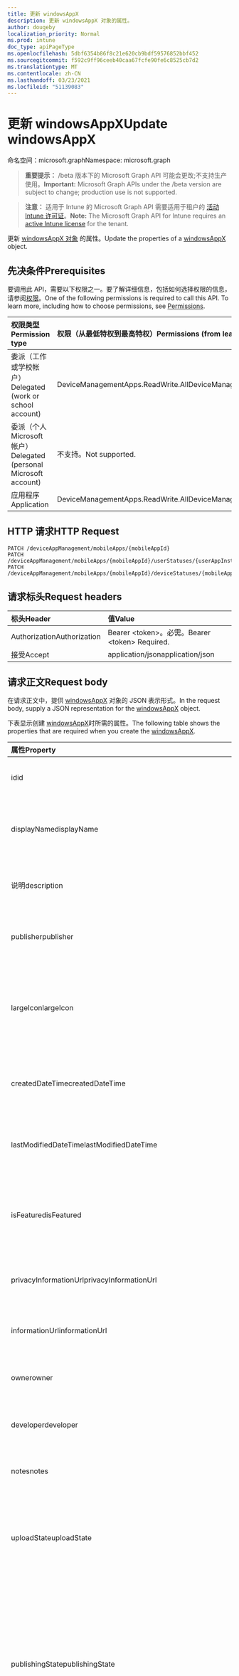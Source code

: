 ```yaml
---
title: 更新 windowsAppX
description: 更新 windowsAppX 对象的属性。
author: dougeby
localization_priority: Normal
ms.prod: intune
doc_type: apiPageType
ms.openlocfilehash: 5dbf6354b86f8c21e620cb9bdf59576852bbf452
ms.sourcegitcommit: f592c9ff96ceeb40caa67fcfe90fe6c8525cb7d2
ms.translationtype: MT
ms.contentlocale: zh-CN
ms.lasthandoff: 03/23/2021
ms.locfileid: "51139083"
---
```

# <a name="update-windowsappx"></a><span data-ttu-id="01bab-103">更新 windowsAppX</span><span class="sxs-lookup"><span data-stu-id="01bab-103">Update windowsAppX</span></span>

<span data-ttu-id="01bab-104">命名空间：microsoft.graph</span><span class="sxs-lookup"><span data-stu-id="01bab-104">Namespace: microsoft.graph</span></span>

> <span data-ttu-id="01bab-105">**重要提示：** /beta 版本下的 Microsoft Graph API 可能会更改;不支持生产使用。</span><span class="sxs-lookup"><span data-stu-id="01bab-105">**Important:** Microsoft Graph APIs under the /beta version are subject to change; production use is not supported.</span></span>

> <span data-ttu-id="01bab-106">**注意：** 适用于 Intune 的 Microsoft Graph API 需要适用于租户的 [活动 Intune 许可证](https://go.microsoft.com/fwlink/?linkid=839381)。</span><span class="sxs-lookup"><span data-stu-id="01bab-106">**Note:** The Microsoft Graph API for Intune requires an [active Intune license](https://go.microsoft.com/fwlink/?linkid=839381) for the tenant.</span></span>

<span data-ttu-id="01bab-107">更新 [windowsAppX 对象](../resources/intune-apps-windowsappx.md) 的属性。</span><span class="sxs-lookup"><span data-stu-id="01bab-107">Update the properties of a [windowsAppX](../resources/intune-apps-windowsappx.md) object.</span></span>

## <a name="prerequisites"></a><span data-ttu-id="01bab-108">先决条件</span><span class="sxs-lookup"><span data-stu-id="01bab-108">Prerequisites</span></span>
<span data-ttu-id="01bab-p101">要调用此 API，需要以下权限之一。要了解详细信息，包括如何选择权限的信息，请参阅[权限](/graph/permissions-reference)。</span><span class="sxs-lookup"><span data-stu-id="01bab-p101">One of the following permissions is required to call this API. To learn more, including how to choose permissions, see [Permissions](/graph/permissions-reference).</span></span>

|<span data-ttu-id="01bab-111">权限类型</span><span class="sxs-lookup"><span data-stu-id="01bab-111">Permission type</span></span>|<span data-ttu-id="01bab-112">权限（从最低特权到最高特权）</span><span class="sxs-lookup"><span data-stu-id="01bab-112">Permissions (from least to most privileged)</span></span>|
|:---|:---|
|<span data-ttu-id="01bab-113">委派（工作或学校帐户）</span><span class="sxs-lookup"><span data-stu-id="01bab-113">Delegated (work or school account)</span></span>|<span data-ttu-id="01bab-114">DeviceManagementApps.ReadWrite.All</span><span class="sxs-lookup"><span data-stu-id="01bab-114">DeviceManagementApps.ReadWrite.All</span></span>|
|<span data-ttu-id="01bab-115">委派（个人 Microsoft 帐户）</span><span class="sxs-lookup"><span data-stu-id="01bab-115">Delegated (personal Microsoft account)</span></span>|<span data-ttu-id="01bab-116">不支持。</span><span class="sxs-lookup"><span data-stu-id="01bab-116">Not supported.</span></span>|
|<span data-ttu-id="01bab-117">应用程序</span><span class="sxs-lookup"><span data-stu-id="01bab-117">Application</span></span>|<span data-ttu-id="01bab-118">DeviceManagementApps.ReadWrite.All</span><span class="sxs-lookup"><span data-stu-id="01bab-118">DeviceManagementApps.ReadWrite.All</span></span>|

## <a name="http-request"></a><span data-ttu-id="01bab-119">HTTP 请求</span><span class="sxs-lookup"><span data-stu-id="01bab-119">HTTP Request</span></span>
<!-- {
  "blockType": "ignored"
}
-->
``` http
PATCH /deviceAppManagement/mobileApps/{mobileAppId}
PATCH /deviceAppManagement/mobileApps/{mobileAppId}/userStatuses/{userAppInstallStatusId}/app
PATCH /deviceAppManagement/mobileApps/{mobileAppId}/deviceStatuses/{mobileAppInstallStatusId}/app
```

## <a name="request-headers"></a><span data-ttu-id="01bab-120">请求标头</span><span class="sxs-lookup"><span data-stu-id="01bab-120">Request headers</span></span>
|<span data-ttu-id="01bab-121">标头</span><span class="sxs-lookup"><span data-stu-id="01bab-121">Header</span></span>|<span data-ttu-id="01bab-122">值</span><span class="sxs-lookup"><span data-stu-id="01bab-122">Value</span></span>|
|:---|:---|
|<span data-ttu-id="01bab-123">Authorization</span><span class="sxs-lookup"><span data-stu-id="01bab-123">Authorization</span></span>|<span data-ttu-id="01bab-124">Bearer &lt;token&gt;。必需。</span><span class="sxs-lookup"><span data-stu-id="01bab-124">Bearer &lt;token&gt; Required.</span></span>|
|<span data-ttu-id="01bab-125">接受</span><span class="sxs-lookup"><span data-stu-id="01bab-125">Accept</span></span>|<span data-ttu-id="01bab-126">application/json</span><span class="sxs-lookup"><span data-stu-id="01bab-126">application/json</span></span>|

## <a name="request-body"></a><span data-ttu-id="01bab-127">请求正文</span><span class="sxs-lookup"><span data-stu-id="01bab-127">Request body</span></span>
<span data-ttu-id="01bab-128">在请求正文中，提供 [windowsAppX](../resources/intune-apps-windowsappx.md) 对象的 JSON 表示形式。</span><span class="sxs-lookup"><span data-stu-id="01bab-128">In the request body, supply a JSON representation for the [windowsAppX](../resources/intune-apps-windowsappx.md) object.</span></span>

<span data-ttu-id="01bab-129">下表显示创建 [windowsAppX](../resources/intune-apps-windowsappx.md)时所需的属性。</span><span class="sxs-lookup"><span data-stu-id="01bab-129">The following table shows the properties that are required when you create the [windowsAppX](../resources/intune-apps-windowsappx.md).</span></span>

|<span data-ttu-id="01bab-130">属性</span><span class="sxs-lookup"><span data-stu-id="01bab-130">Property</span></span>|<span data-ttu-id="01bab-131">类型</span><span class="sxs-lookup"><span data-stu-id="01bab-131">Type</span></span>|<span data-ttu-id="01bab-132">说明</span><span class="sxs-lookup"><span data-stu-id="01bab-132">Description</span></span>|
|:---|:---|:---|
|<span data-ttu-id="01bab-133">id</span><span class="sxs-lookup"><span data-stu-id="01bab-133">id</span></span>|<span data-ttu-id="01bab-134">String</span><span class="sxs-lookup"><span data-stu-id="01bab-134">String</span></span>|<span data-ttu-id="01bab-135">实体的键。</span><span class="sxs-lookup"><span data-stu-id="01bab-135">Key of the entity.</span></span> <span data-ttu-id="01bab-136">继承自 [mobileApp](../resources/intune-shared-mobileapp.md)</span><span class="sxs-lookup"><span data-stu-id="01bab-136">Inherited from [mobileApp](../resources/intune-shared-mobileapp.md)</span></span>|
|<span data-ttu-id="01bab-137">displayName</span><span class="sxs-lookup"><span data-stu-id="01bab-137">displayName</span></span>|<span data-ttu-id="01bab-138">String</span><span class="sxs-lookup"><span data-stu-id="01bab-138">String</span></span>|<span data-ttu-id="01bab-139">管理员提供或导入的应用标题。</span><span class="sxs-lookup"><span data-stu-id="01bab-139">The admin provided or imported title of the app.</span></span> <span data-ttu-id="01bab-140">继承自 [mobileApp](../resources/intune-shared-mobileapp.md)</span><span class="sxs-lookup"><span data-stu-id="01bab-140">Inherited from [mobileApp](../resources/intune-shared-mobileapp.md)</span></span>|
|<span data-ttu-id="01bab-141">说明</span><span class="sxs-lookup"><span data-stu-id="01bab-141">description</span></span>|<span data-ttu-id="01bab-142">String</span><span class="sxs-lookup"><span data-stu-id="01bab-142">String</span></span>|<span data-ttu-id="01bab-143">应用的说明。</span><span class="sxs-lookup"><span data-stu-id="01bab-143">The description of the app.</span></span> <span data-ttu-id="01bab-144">继承自 [mobileApp](../resources/intune-shared-mobileapp.md)</span><span class="sxs-lookup"><span data-stu-id="01bab-144">Inherited from [mobileApp](../resources/intune-shared-mobileapp.md)</span></span>|
|<span data-ttu-id="01bab-145">publisher</span><span class="sxs-lookup"><span data-stu-id="01bab-145">publisher</span></span>|<span data-ttu-id="01bab-146">String</span><span class="sxs-lookup"><span data-stu-id="01bab-146">String</span></span>|<span data-ttu-id="01bab-147">应用的发布者。</span><span class="sxs-lookup"><span data-stu-id="01bab-147">The publisher of the app.</span></span> <span data-ttu-id="01bab-148">继承自 [mobileApp](../resources/intune-shared-mobileapp.md)</span><span class="sxs-lookup"><span data-stu-id="01bab-148">Inherited from [mobileApp](../resources/intune-shared-mobileapp.md)</span></span>|
|<span data-ttu-id="01bab-149">largeIcon</span><span class="sxs-lookup"><span data-stu-id="01bab-149">largeIcon</span></span>|[<span data-ttu-id="01bab-150">mimeContent</span><span class="sxs-lookup"><span data-stu-id="01bab-150">mimeContent</span></span>](../resources/intune-shared-mimecontent.md)|<span data-ttu-id="01bab-151">要显示在应用详细信息中并用于图标上传的大图标。</span><span class="sxs-lookup"><span data-stu-id="01bab-151">The large icon, to be displayed in the app details and used for upload of the icon.</span></span> <span data-ttu-id="01bab-152">继承自 [mobileApp](../resources/intune-shared-mobileapp.md)</span><span class="sxs-lookup"><span data-stu-id="01bab-152">Inherited from [mobileApp](../resources/intune-shared-mobileapp.md)</span></span>|
|<span data-ttu-id="01bab-153">createdDateTime</span><span class="sxs-lookup"><span data-stu-id="01bab-153">createdDateTime</span></span>|<span data-ttu-id="01bab-154">DateTimeOffset</span><span class="sxs-lookup"><span data-stu-id="01bab-154">DateTimeOffset</span></span>|<span data-ttu-id="01bab-155">创建应用的日期和时间。</span><span class="sxs-lookup"><span data-stu-id="01bab-155">The date and time the app was created.</span></span> <span data-ttu-id="01bab-156">继承自 [mobileApp](../resources/intune-shared-mobileapp.md)</span><span class="sxs-lookup"><span data-stu-id="01bab-156">Inherited from [mobileApp](../resources/intune-shared-mobileapp.md)</span></span>|
|<span data-ttu-id="01bab-157">lastModifiedDateTime</span><span class="sxs-lookup"><span data-stu-id="01bab-157">lastModifiedDateTime</span></span>|<span data-ttu-id="01bab-158">DateTimeOffset</span><span class="sxs-lookup"><span data-stu-id="01bab-158">DateTimeOffset</span></span>|<span data-ttu-id="01bab-159">上次修改应用的日期和时间。</span><span class="sxs-lookup"><span data-stu-id="01bab-159">The date and time the app was last modified.</span></span> <span data-ttu-id="01bab-160">继承自 [mobileApp](../resources/intune-shared-mobileapp.md)</span><span class="sxs-lookup"><span data-stu-id="01bab-160">Inherited from [mobileApp](../resources/intune-shared-mobileapp.md)</span></span>|
|<span data-ttu-id="01bab-161">isFeatured</span><span class="sxs-lookup"><span data-stu-id="01bab-161">isFeatured</span></span>|<span data-ttu-id="01bab-162">Boolean</span><span class="sxs-lookup"><span data-stu-id="01bab-162">Boolean</span></span>|<span data-ttu-id="01bab-163">指示应用是否被管理员标记为特色的值。继承自 [mobileApp](../resources/intune-shared-mobileapp.md)</span><span class="sxs-lookup"><span data-stu-id="01bab-163">The value indicating whether the app is marked as featured by the admin. Inherited from [mobileApp](../resources/intune-shared-mobileapp.md)</span></span>|
|<span data-ttu-id="01bab-164">privacyInformationUrl</span><span class="sxs-lookup"><span data-stu-id="01bab-164">privacyInformationUrl</span></span>|<span data-ttu-id="01bab-165">String</span><span class="sxs-lookup"><span data-stu-id="01bab-165">String</span></span>|<span data-ttu-id="01bab-166">隐私声明 URL。</span><span class="sxs-lookup"><span data-stu-id="01bab-166">The privacy statement Url.</span></span> <span data-ttu-id="01bab-167">继承自 [mobileApp](../resources/intune-shared-mobileapp.md)</span><span class="sxs-lookup"><span data-stu-id="01bab-167">Inherited from [mobileApp](../resources/intune-shared-mobileapp.md)</span></span>|
|<span data-ttu-id="01bab-168">informationUrl</span><span class="sxs-lookup"><span data-stu-id="01bab-168">informationUrl</span></span>|<span data-ttu-id="01bab-169">String</span><span class="sxs-lookup"><span data-stu-id="01bab-169">String</span></span>|<span data-ttu-id="01bab-170">详细信息 URL。</span><span class="sxs-lookup"><span data-stu-id="01bab-170">The more information Url.</span></span> <span data-ttu-id="01bab-171">继承自 [mobileApp](../resources/intune-shared-mobileapp.md)</span><span class="sxs-lookup"><span data-stu-id="01bab-171">Inherited from [mobileApp](../resources/intune-shared-mobileapp.md)</span></span>|
|<span data-ttu-id="01bab-172">owner</span><span class="sxs-lookup"><span data-stu-id="01bab-172">owner</span></span>|<span data-ttu-id="01bab-173">String</span><span class="sxs-lookup"><span data-stu-id="01bab-173">String</span></span>|<span data-ttu-id="01bab-174">应用的所有者。</span><span class="sxs-lookup"><span data-stu-id="01bab-174">The owner of the app.</span></span> <span data-ttu-id="01bab-175">继承自 [mobileApp](../resources/intune-shared-mobileapp.md)</span><span class="sxs-lookup"><span data-stu-id="01bab-175">Inherited from [mobileApp](../resources/intune-shared-mobileapp.md)</span></span>|
|<span data-ttu-id="01bab-176">developer</span><span class="sxs-lookup"><span data-stu-id="01bab-176">developer</span></span>|<span data-ttu-id="01bab-177">String</span><span class="sxs-lookup"><span data-stu-id="01bab-177">String</span></span>|<span data-ttu-id="01bab-178">应用的开发者。</span><span class="sxs-lookup"><span data-stu-id="01bab-178">The developer of the app.</span></span> <span data-ttu-id="01bab-179">继承自 [mobileApp](../resources/intune-shared-mobileapp.md)</span><span class="sxs-lookup"><span data-stu-id="01bab-179">Inherited from [mobileApp](../resources/intune-shared-mobileapp.md)</span></span>|
|<span data-ttu-id="01bab-180">notes</span><span class="sxs-lookup"><span data-stu-id="01bab-180">notes</span></span>|<span data-ttu-id="01bab-181">String</span><span class="sxs-lookup"><span data-stu-id="01bab-181">String</span></span>|<span data-ttu-id="01bab-182">应用的备注。</span><span class="sxs-lookup"><span data-stu-id="01bab-182">Notes for the app.</span></span> <span data-ttu-id="01bab-183">继承自 [mobileApp](../resources/intune-shared-mobileapp.md)</span><span class="sxs-lookup"><span data-stu-id="01bab-183">Inherited from [mobileApp](../resources/intune-shared-mobileapp.md)</span></span>|
|<span data-ttu-id="01bab-184">uploadState</span><span class="sxs-lookup"><span data-stu-id="01bab-184">uploadState</span></span>|<span data-ttu-id="01bab-185">Int32</span><span class="sxs-lookup"><span data-stu-id="01bab-185">Int32</span></span>|<span data-ttu-id="01bab-186">上载状态。</span><span class="sxs-lookup"><span data-stu-id="01bab-186">The upload state.</span></span> <span data-ttu-id="01bab-187">可能的值是：0 - `Not Ready` 、1 - `Ready` 、2 - `Processing` 。</span><span class="sxs-lookup"><span data-stu-id="01bab-187">Possible values are: 0 - `Not Ready`, 1 - `Ready`, 2 - `Processing`.</span></span> <span data-ttu-id="01bab-188">继承自 [mobileApp](../resources/intune-shared-mobileapp.md)</span><span class="sxs-lookup"><span data-stu-id="01bab-188">Inherited from [mobileApp](../resources/intune-shared-mobileapp.md)</span></span>|
|<span data-ttu-id="01bab-189">publishingState</span><span class="sxs-lookup"><span data-stu-id="01bab-189">publishingState</span></span>|[<span data-ttu-id="01bab-190">mobileAppPublishingState</span><span class="sxs-lookup"><span data-stu-id="01bab-190">mobileAppPublishingState</span></span>](../resources/intune-apps-mobileapppublishingstate.md)|<span data-ttu-id="01bab-191">应用的发布状态。</span><span class="sxs-lookup"><span data-stu-id="01bab-191">The publishing state for the app.</span></span> <span data-ttu-id="01bab-192">除非应用已发布，否则无法分配应用。</span><span class="sxs-lookup"><span data-stu-id="01bab-192">The app cannot be assigned unless the app is published.</span></span> <span data-ttu-id="01bab-193">继承自 [mobileApp](../resources/intune-shared-mobileapp.md)。</span><span class="sxs-lookup"><span data-stu-id="01bab-193">Inherited from [mobileApp](../resources/intune-shared-mobileapp.md).</span></span> <span data-ttu-id="01bab-194">可取值为：`notPublished`、`processing`、`published`。</span><span class="sxs-lookup"><span data-stu-id="01bab-194">Possible values are: `notPublished`, `processing`, `published`.</span></span>|
|<span data-ttu-id="01bab-195">isAssigned</span><span class="sxs-lookup"><span data-stu-id="01bab-195">isAssigned</span></span>|<span data-ttu-id="01bab-196">Boolean</span><span class="sxs-lookup"><span data-stu-id="01bab-196">Boolean</span></span>|<span data-ttu-id="01bab-197">指示是否将应用分配给至少一个组的值。</span><span class="sxs-lookup"><span data-stu-id="01bab-197">The value indicating whether the app is assigned to at least one group.</span></span> <span data-ttu-id="01bab-198">继承自 [mobileApp](../resources/intune-shared-mobileapp.md)</span><span class="sxs-lookup"><span data-stu-id="01bab-198">Inherited from [mobileApp](../resources/intune-shared-mobileapp.md)</span></span>|
|<span data-ttu-id="01bab-199">roleScopeTagIds</span><span class="sxs-lookup"><span data-stu-id="01bab-199">roleScopeTagIds</span></span>|<span data-ttu-id="01bab-200">String collection</span><span class="sxs-lookup"><span data-stu-id="01bab-200">String collection</span></span>|<span data-ttu-id="01bab-201">此移动应用的范围标记 ID 列表。</span><span class="sxs-lookup"><span data-stu-id="01bab-201">List of scope tag ids for this mobile app.</span></span> <span data-ttu-id="01bab-202">继承自 [mobileApp](../resources/intune-shared-mobileapp.md)</span><span class="sxs-lookup"><span data-stu-id="01bab-202">Inherited from [mobileApp](../resources/intune-shared-mobileapp.md)</span></span>|
|<span data-ttu-id="01bab-203">dependentAppCount</span><span class="sxs-lookup"><span data-stu-id="01bab-203">dependentAppCount</span></span>|<span data-ttu-id="01bab-204">Int32</span><span class="sxs-lookup"><span data-stu-id="01bab-204">Int32</span></span>|<span data-ttu-id="01bab-205">子应用具有的依赖项总数。</span><span class="sxs-lookup"><span data-stu-id="01bab-205">The total number of dependencies the child app has.</span></span> <span data-ttu-id="01bab-206">继承自 [mobileApp](../resources/intune-shared-mobileapp.md)</span><span class="sxs-lookup"><span data-stu-id="01bab-206">Inherited from [mobileApp](../resources/intune-shared-mobileapp.md)</span></span>|
|<span data-ttu-id="01bab-207">supersedingAppCount</span><span class="sxs-lookup"><span data-stu-id="01bab-207">supersedingAppCount</span></span>|<span data-ttu-id="01bab-208">Int32</span><span class="sxs-lookup"><span data-stu-id="01bab-208">Int32</span></span>|<span data-ttu-id="01bab-209">此应用直接或间接取代的应用总数。</span><span class="sxs-lookup"><span data-stu-id="01bab-209">The total number of apps this app directly or indirectly supersedes.</span></span> <span data-ttu-id="01bab-210">继承自 [mobileApp](../resources/intune-shared-mobileapp.md)</span><span class="sxs-lookup"><span data-stu-id="01bab-210">Inherited from [mobileApp](../resources/intune-shared-mobileapp.md)</span></span>|
|<span data-ttu-id="01bab-211">supersededAppCount</span><span class="sxs-lookup"><span data-stu-id="01bab-211">supersededAppCount</span></span>|<span data-ttu-id="01bab-212">Int32</span><span class="sxs-lookup"><span data-stu-id="01bab-212">Int32</span></span>|<span data-ttu-id="01bab-213">此应用直接或间接被取代的应用总数。</span><span class="sxs-lookup"><span data-stu-id="01bab-213">The total number of apps this app is directly or indirectly superseded by.</span></span> <span data-ttu-id="01bab-214">继承自 [mobileApp](../resources/intune-shared-mobileapp.md)</span><span class="sxs-lookup"><span data-stu-id="01bab-214">Inherited from [mobileApp](../resources/intune-shared-mobileapp.md)</span></span>|
|<span data-ttu-id="01bab-215">committedContentVersion</span><span class="sxs-lookup"><span data-stu-id="01bab-215">committedContentVersion</span></span>|<span data-ttu-id="01bab-216">String</span><span class="sxs-lookup"><span data-stu-id="01bab-216">String</span></span>|<span data-ttu-id="01bab-217">内部提交的内容版本。</span><span class="sxs-lookup"><span data-stu-id="01bab-217">The internal committed content version.</span></span> <span data-ttu-id="01bab-218">继承自 [mobileLobApp](../resources/intune-apps-mobilelobapp.md)</span><span class="sxs-lookup"><span data-stu-id="01bab-218">Inherited from [mobileLobApp](../resources/intune-apps-mobilelobapp.md)</span></span>|
|<span data-ttu-id="01bab-219">fileName</span><span class="sxs-lookup"><span data-stu-id="01bab-219">fileName</span></span>|<span data-ttu-id="01bab-220">String</span><span class="sxs-lookup"><span data-stu-id="01bab-220">String</span></span>|<span data-ttu-id="01bab-221">主 Lob 应用程序文件的名称。</span><span class="sxs-lookup"><span data-stu-id="01bab-221">The name of the main Lob application file.</span></span> <span data-ttu-id="01bab-222">继承自 [mobileLobApp](../resources/intune-apps-mobilelobapp.md)</span><span class="sxs-lookup"><span data-stu-id="01bab-222">Inherited from [mobileLobApp](../resources/intune-apps-mobilelobapp.md)</span></span>|
|<span data-ttu-id="01bab-223">size</span><span class="sxs-lookup"><span data-stu-id="01bab-223">size</span></span>|<span data-ttu-id="01bab-224">Int64</span><span class="sxs-lookup"><span data-stu-id="01bab-224">Int64</span></span>|<span data-ttu-id="01bab-225">总大小，包括所有已上传文件。</span><span class="sxs-lookup"><span data-stu-id="01bab-225">The total size, including all uploaded files.</span></span> <span data-ttu-id="01bab-226">继承自 [mobileLobApp](../resources/intune-apps-mobilelobapp.md)</span><span class="sxs-lookup"><span data-stu-id="01bab-226">Inherited from [mobileLobApp](../resources/intune-apps-mobilelobapp.md)</span></span>|
|<span data-ttu-id="01bab-227">applicableArchitectures</span><span class="sxs-lookup"><span data-stu-id="01bab-227">applicableArchitectures</span></span>|[<span data-ttu-id="01bab-228">windowsArchitecture</span><span class="sxs-lookup"><span data-stu-id="01bab-228">windowsArchitecture</span></span>](../resources/intune-apps-windowsarchitecture.md)|<span data-ttu-id="01bab-229">可运行此应用的 Windows 体系结构。</span><span class="sxs-lookup"><span data-stu-id="01bab-229">The Windows architecture(s) for which this app can run on.</span></span> <span data-ttu-id="01bab-230">可取值为：`none`、`x86`、`x64`、`arm`、`neutral`、`arm64`。</span><span class="sxs-lookup"><span data-stu-id="01bab-230">Possible values are: `none`, `x86`, `x64`, `arm`, `neutral`, `arm64`.</span></span>|
|<span data-ttu-id="01bab-231">identityName</span><span class="sxs-lookup"><span data-stu-id="01bab-231">identityName</span></span>|<span data-ttu-id="01bab-232">String</span><span class="sxs-lookup"><span data-stu-id="01bab-232">String</span></span>|<span data-ttu-id="01bab-233">标识名称。</span><span class="sxs-lookup"><span data-stu-id="01bab-233">The Identity Name.</span></span>|
|<span data-ttu-id="01bab-234">identityPublisherHash</span><span class="sxs-lookup"><span data-stu-id="01bab-234">identityPublisherHash</span></span>|<span data-ttu-id="01bab-235">String</span><span class="sxs-lookup"><span data-stu-id="01bab-235">String</span></span>|<span data-ttu-id="01bab-236">标识发布者哈希。</span><span class="sxs-lookup"><span data-stu-id="01bab-236">The Identity Publisher Hash.</span></span>|
|<span data-ttu-id="01bab-237">identityResourceIdentifier</span><span class="sxs-lookup"><span data-stu-id="01bab-237">identityResourceIdentifier</span></span>|<span data-ttu-id="01bab-238">String</span><span class="sxs-lookup"><span data-stu-id="01bab-238">String</span></span>|<span data-ttu-id="01bab-239">标识资源标识符。</span><span class="sxs-lookup"><span data-stu-id="01bab-239">The Identity Resource Identifier.</span></span>|
|<span data-ttu-id="01bab-240">isBundle</span><span class="sxs-lookup"><span data-stu-id="01bab-240">isBundle</span></span>|<span data-ttu-id="01bab-241">Boolean</span><span class="sxs-lookup"><span data-stu-id="01bab-241">Boolean</span></span>|<span data-ttu-id="01bab-242">应用是否为捆绑包。</span><span class="sxs-lookup"><span data-stu-id="01bab-242">Whether or not the app is a bundle.</span></span>|
|<span data-ttu-id="01bab-243">minimumSupportedOperatingSystem</span><span class="sxs-lookup"><span data-stu-id="01bab-243">minimumSupportedOperatingSystem</span></span>|[<span data-ttu-id="01bab-244">windowsMinimumOperatingSystem</span><span class="sxs-lookup"><span data-stu-id="01bab-244">windowsMinimumOperatingSystem</span></span>](../resources/intune-apps-windowsminimumoperatingsystem.md)|<span data-ttu-id="01bab-245">最低适用操作系统的值。</span><span class="sxs-lookup"><span data-stu-id="01bab-245">The value for the minimum applicable operating system.</span></span>|
|<span data-ttu-id="01bab-246">identityVersion</span><span class="sxs-lookup"><span data-stu-id="01bab-246">identityVersion</span></span>|<span data-ttu-id="01bab-247">String</span><span class="sxs-lookup"><span data-stu-id="01bab-247">String</span></span>|<span data-ttu-id="01bab-248">标识版本。</span><span class="sxs-lookup"><span data-stu-id="01bab-248">The identity version.</span></span>|



## <a name="response"></a><span data-ttu-id="01bab-249">响应</span><span class="sxs-lookup"><span data-stu-id="01bab-249">Response</span></span>
<span data-ttu-id="01bab-250">如果成功，此方法在响应 `200 OK` 正文中返回 响应代码和更新的 [windowsAppX](../resources/intune-apps-windowsappx.md) 对象。</span><span class="sxs-lookup"><span data-stu-id="01bab-250">If successful, this method returns a `200 OK` response code and an updated [windowsAppX](../resources/intune-apps-windowsappx.md) object in the response body.</span></span>

## <a name="example"></a><span data-ttu-id="01bab-251">示例</span><span class="sxs-lookup"><span data-stu-id="01bab-251">Example</span></span>

### <a name="request"></a><span data-ttu-id="01bab-252">请求</span><span class="sxs-lookup"><span data-stu-id="01bab-252">Request</span></span>
<span data-ttu-id="01bab-253">下面是一个请求示例。</span><span class="sxs-lookup"><span data-stu-id="01bab-253">Here is an example of the request.</span></span>
``` http
PATCH https://graph.microsoft.com/beta/deviceAppManagement/mobileApps/{mobileAppId}
Content-type: application/json
Content-length: 1516

{
  "@odata.type": "#microsoft.graph.windowsAppX",
  "displayName": "Display Name value",
  "description": "Description value",
  "publisher": "Publisher value",
  "largeIcon": {
    "@odata.type": "microsoft.graph.mimeContent",
    "type": "Type value",
    "value": "dmFsdWU="
  },
  "isFeatured": true,
  "privacyInformationUrl": "https://example.com/privacyInformationUrl/",
  "informationUrl": "https://example.com/informationUrl/",
  "owner": "Owner value",
  "developer": "Developer value",
  "notes": "Notes value",
  "uploadState": 11,
  "publishingState": "processing",
  "isAssigned": true,
  "roleScopeTagIds": [
    "Role Scope Tag Ids value"
  ],
  "dependentAppCount": 1,
  "supersedingAppCount": 3,
  "supersededAppCount": 2,
  "committedContentVersion": "Committed Content Version value",
  "fileName": "File Name value",
  "size": 4,
  "applicableArchitectures": "x86",
  "identityName": "Identity Name value",
  "identityPublisherHash": "Identity Publisher Hash value",
  "identityResourceIdentifier": "Identity Resource Identifier value",
  "isBundle": true,
  "minimumSupportedOperatingSystem": {
    "@odata.type": "microsoft.graph.windowsMinimumOperatingSystem",
    "v8_0": true,
    "v8_1": true,
    "v10_0": true,
    "v10_1607": true,
    "v10_1703": true,
    "v10_1709": true,
    "v10_1803": true,
    "v10_1809": true,
    "v10_1903": true,
    "v10_1909": true,
    "v10_2004": true
  },
  "identityVersion": "Identity Version value"
}
```

### <a name="response"></a><span data-ttu-id="01bab-254">响应</span><span class="sxs-lookup"><span data-stu-id="01bab-254">Response</span></span>
<span data-ttu-id="01bab-p125">下面是一个响应示例。注意：为了简单起见，可能会将此处所示的响应对象截断。将从实际调用中返回所有属性。</span><span class="sxs-lookup"><span data-stu-id="01bab-p125">Here is an example of the response. Note: The response object shown here may be truncated for brevity. All of the properties will be returned from an actual call.</span></span>
``` http
HTTP/1.1 200 OK
Content-Type: application/json
Content-Length: 1688

{
  "@odata.type": "#microsoft.graph.windowsAppX",
  "id": "b5179a93-9a93-b517-939a-17b5939a17b5",
  "displayName": "Display Name value",
  "description": "Description value",
  "publisher": "Publisher value",
  "largeIcon": {
    "@odata.type": "microsoft.graph.mimeContent",
    "type": "Type value",
    "value": "dmFsdWU="
  },
  "createdDateTime": "2017-01-01T00:02:43.5775965-08:00",
  "lastModifiedDateTime": "2017-01-01T00:00:35.1329464-08:00",
  "isFeatured": true,
  "privacyInformationUrl": "https://example.com/privacyInformationUrl/",
  "informationUrl": "https://example.com/informationUrl/",
  "owner": "Owner value",
  "developer": "Developer value",
  "notes": "Notes value",
  "uploadState": 11,
  "publishingState": "processing",
  "isAssigned": true,
  "roleScopeTagIds": [
    "Role Scope Tag Ids value"
  ],
  "dependentAppCount": 1,
  "supersedingAppCount": 3,
  "supersededAppCount": 2,
  "committedContentVersion": "Committed Content Version value",
  "fileName": "File Name value",
  "size": 4,
  "applicableArchitectures": "x86",
  "identityName": "Identity Name value",
  "identityPublisherHash": "Identity Publisher Hash value",
  "identityResourceIdentifier": "Identity Resource Identifier value",
  "isBundle": true,
  "minimumSupportedOperatingSystem": {
    "@odata.type": "microsoft.graph.windowsMinimumOperatingSystem",
    "v8_0": true,
    "v8_1": true,
    "v10_0": true,
    "v10_1607": true,
    "v10_1703": true,
    "v10_1709": true,
    "v10_1803": true,
    "v10_1809": true,
    "v10_1903": true,
    "v10_1909": true,
    "v10_2004": true
  },
  "identityVersion": "Identity Version value"
}
```




